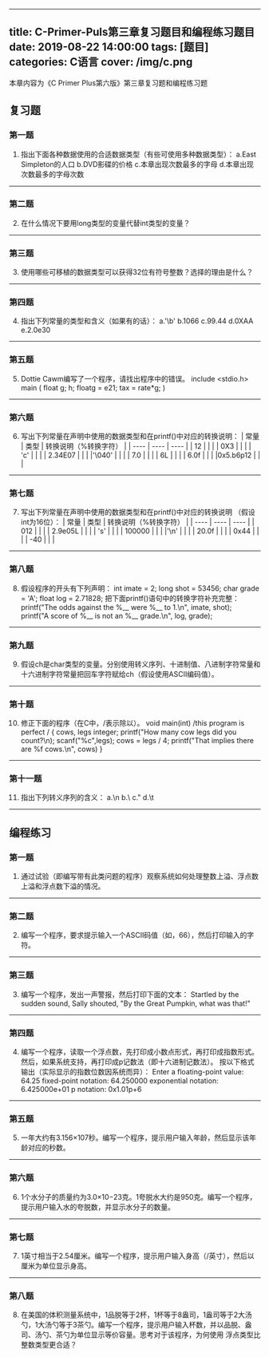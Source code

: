 ﻿---

title: C-Primer-Puls第三章复习题目和编程练习题目
date: 2019-08-22 14:00:00
tags: [题目]
categories: C语言
cover: /img/c.png
---


本章内容为《C Primer Plus第六版》第三章复习题和编程练习题

## 复习题

### 第一题
1. 指出下面各种数据使用的合适数据类型（有些可使用多种数据类型）：
a.East Simpleton的人口
b.DVD影碟的价格
c.本章出现次数最多的字母
d.本章出现次数最多的字母次数

<!--more-->

----------


### 第二题
2. 在什么情况下要用long类型的变量代替int类型的变量？

----------

### 第三题
3. 使用哪些可移植的数据类型可以获得32位有符号整数？选择的理由是什么？

----------

### 第四题
4. 指出下列常量的类型和含义（如果有的话）：
a.'\b'
b.1066
c.99.44
d.0XAA
e.2.0e30

----------

### 第五题
5. Dottie Cawm编写了一个程序，请找出程序中的错误。
        include <stdio.h>
        main (
        float g; h;
        floatg = e21;
        tax = rate*g;
        )

----------

### 第六题
6. 写出下列常量在声明中使用的数据类型和在printf()中对应的转换说明：
| 常量 | 类型 | 转换说明（%转换字符） |
| ---- | ---- | ---- |
| 12   |      |      |
| 0X3  |      |      |
| 'c'  |      |      |
| 2.34E07 |   |      |
|'\040' |     |      |
| 7.0  |      |      |
| 6L   |      |      |
| 6.0f |      |      |
|0x5.b6p12 |  |      |


----------

### 第七题
7. 写出下列常量在声明中使用的数据类型和在printf()中对应的转换说明 （假设int为16位）：
| 常量 | 类型 | 转换说明（%转换字符） |
| ---- | ---- | ---- |
| 012  |      |      |
| 2.9e05L  |      |      |
| 's'  |      |      |
| 100000 |   |      |
|'\n' |     |      |
| 20.0f  |      |      |
| 0x44   |      |      |
| -40 |      |      |

----------

### 第八题
8. 假设程序的开头有下列声明：
        int imate = 2;
        long shot = 53456;
        char grade = 'A';
        float log = 2.71828;
把下面printf()语句中的转换字符补充完整：
        printf("The odds against the %__ were %__ to 1.\n", imate, shot);
        printf("A score of %__ is not an %__ grade.\n", log, grade);

----------

### 第九题
9. 假设ch是char类型的变量。分别使用转义序列、十进制值、八进制字符常量和十六进制字符常量把回车字符赋给ch（假设使用ASCII编码值）。

----------

### 第十题
10. 修正下面的程序（在C中，/表示除以）。
        void main(int)  /this program is perfect /
        {
        cows, legs integer;
        printf("How many cow legs did you count?\n); scanf("%c",legs);
        cows = legs / 4; printf("That
        implies there are %f cows.\n", cows)
        }


----------


### 第十一题
11. 指出下列转义序列的含义：
        a.\n
        b.\\
        c.\"
        d.\t

----------

## 编程练习

### 第一题
1. 通过试验（即编写带有此类问题的程序）观察系统如何处理整数上溢、浮点数上溢和浮点数下溢的情况。

 ----------

### 第二题
2. 编写一个程序，要求提示输入一个ASCII码值（如，66），然后打印输入的字符。

----------

### 第三题
3. 编写一个程序，发出一声警报，然后打印下面的文本：
        Startled by the sudden sound,
        Sally shouted, "By the Great Pumpkin, what was that!"

----------

### 第四题
4. 编写一个程序，读取一个浮点数，先打印成小数点形式，再打印成指数形式。然后，如果系统支持，再打印成p记数法（即十六进制记数法）。 按以下格式输出（实际显示的指数位数因系统而异）：
        Enter a floating-point value: 64.25
        fixed-point notation: 64.250000
        exponential notation: 6.425000e+01
        p notation: 0x1.01p+6


----------

### 第五题
5. 一年大约有3.156×107秒。编写一个程序，提示用户输入年龄，然后显示该年龄对应的秒数。

----------

### 第六题
6. 1个水分子的质量约为3.0×10−23克。1夸脱水大约是950克。编写一个程序，提示用户输入水的夸脱数，并显示水分子的数量。

----------

### 第七题
7. 1英寸相当于2.54厘米。编写一个程序，提示用户输入身高（/英寸），然后以厘米为单位显示身高。

----------

### 第八题
8. 在美国的体积测量系统中，1品脱等于2杯，1杯等于8盎司，1盎司等于2大汤勺，1大汤勺等于3茶勺。编写一个程序，提示用户输入杯数，并以品脱、盎司、汤勺、茶勺为单位显示等价容量。思考对于该程序，为何使用 浮点类型比整数类型更合适？